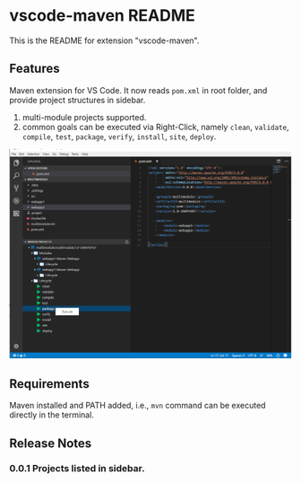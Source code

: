 # vscode-maven README

This is the README for extension "vscode-maven".

## Features
Maven extension for VS Code. It now reads `pom.xml` in root folder, and provide project structures in sidebar.

1. multi-module projects supported.
1. common goals can be executed via Right-Click, namely `clean`, `validate`, `compile`, `test`, `package`, `verify`, `install`, `site`, `deploy`.

![Screenshot](images/Capture.PNG)

## Requirements

Maven installed and PATH added, i.e., `mvn` command can be executed directly in the terminal.

## Release Notes

### 0.0.1 Projects listed in sidebar.
